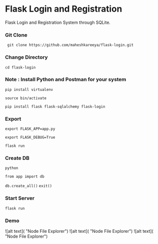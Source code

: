 # Flask Login and Registration
Flask Login and Registration System through SQLite.
### Git Clone 
``` git clone https://github.com/maheshkareeya/flask-login.git```
### Change Directory
```cd flask-login```
### Note : Install Python and Postman for your system
```pip install virtualenv```

```source bin/activate```

```pip install flask flask-sqlalchemy flask-login```
### Export 
```export FLASK_APP=app.py```

```export FLASK_DEBUG=True```

``` flask run ``` 
### Create DB 
```python```

```from app import db```

``` db.create_all() ``` 
``` exit() ``` 
### Start Server
```flask run```


### Demo
![alt text]( "Node File Explorer")
![alt text]( "Node File Explorer")
![alt text]( "Node File Explorer")
